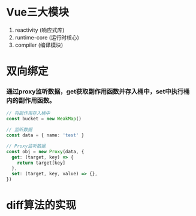 # Vue三大模块
1. reactivity (响应式库)
2. runtime-core (运行时核心)
3. compiler (编译模块)

# 双向绑定
### 通过proxy监听数据，get获取副作用函数并存入桶中，set中执行桶内的副作用函数。
```ts
// 将副作用存入桶中
const bucket = new WeakMap()

// 监听数据
const data = { name: 'test' }

// Proxy监听数据
const obj = new Proxy(data, {
  get: (target, key) => {
    return target[key]
  },
  set: (target, key, value) => {},
})
```

# diff算法的实现